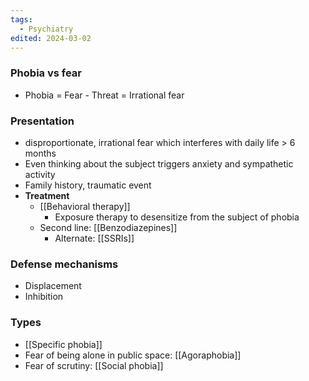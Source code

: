 ```yaml
---
tags:
  - Psychiatry
edited: 2024-03-02
---
```

### Phobia vs fear
- Phobia =  Fear - Threat = Irrational fear 
### Presentation
- disproportionate, irrational fear which interferes with daily life > 6 months 
- Even thinking about the subject triggers anxiety and sympathetic activity 
- Family history, traumatic event
- **Treatment**
	- [[Behavioral therapy]] 
		- Exposure therapy to desensitize from the subject of phobia  
	- Second line: [[Benzodiazepines]]
		- Alternate: [[SSRIs]] 

### Defense mechanisms
- Displacement
- Inhibition

### Types
- [[Specific phobia]]
- Fear of being alone in public space: [[Agoraphobia]]
- Fear of scrutiny: [[Social phobia]] 